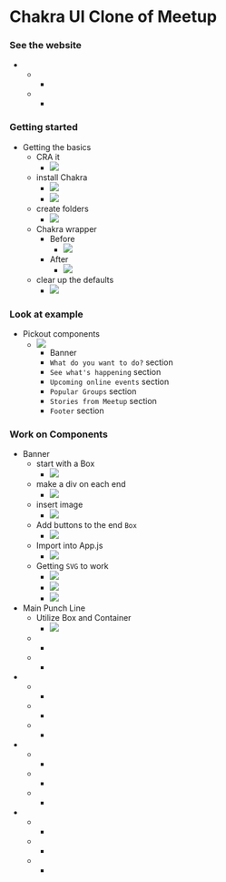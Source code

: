 # Chakra UI Clone of Meetup

### See the website
- 
    - 
        - 
    - 
        - 
        
### Getting started
- Getting the basics
    - CRA it
        - ![](imgs/0101.jpg)
    - install Chakra
        - ![](imgs/0102.jpg)
        - ![](imgs/0103.jpg)
    - create folders
        - ![](imgs/0104.jpg)
    - Chakra wrapper
        - Before
            - ![](imgs/0105.jpg)
        - After
            - ![](imgs/0106.jpg)
    - clear up the defaults
        - ![](imgs/0107.jpg)
            

### Look at example
- Pickout components
    - ![](imgs/0201.jpeg)
        - Banner
        - `What do you want to do?` section
        - `See what's happening` section
        - `Upcoming online events` section
        - `Popular Groups` section
        - `Stories from Meetup` section
        - `Footer` section

### Work on Components
- Banner
    - start with a Box
        - ![](imgs/0301.jpg)
    - make a div on each end
        - ![](imgs/0303.jpg)
    - insert image
        - ![](imgs/0304.jpg)
    - Add buttons to the end `Box`
        - ![](imgs/0305.jpg)
    - Import into App.js
        - ![](imgs/0306.jpg)
    - Getting `SVG` to work
        - ![](imgs/0307.jpg)
        - ![](imgs/0308.jpg)
        - ![](imgs/0309.jpg)
- Main Punch Line
    - Utilize Box and Container
        - ![](imgs/0310.jpg)
    - 
        - 
    - 
        - 
- 
    - 
        - 
    - 
        - 
    - 
        - 
- 
    - 
        - 
    - 
        - 
    - 
        - 
- 
    - 
        - 
    - 
        - 
    - 
        - 